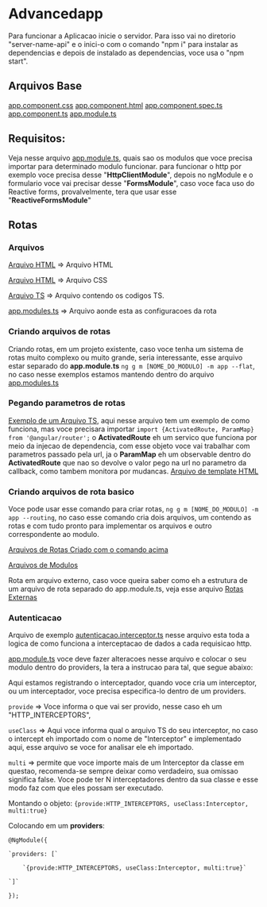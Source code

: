 # Advancedapp

Para funcionar a Aplicacao inicie o servidor. Para isso vai no diretorio "server-name-api" e o inici-o com o comando "npm i" para instalar as dependencias e depois de instalado as dependencias, voce usa o "npm start".

## Arquivos Base
[app.component.css](./src/app/app.component.css)
[app.component.html](./src/app/app.component.html)
[app.component.spec.ts](./src/app/app.component.spec.ts)
[app.component.ts](./src/app/app.component.ts)
[app.module.ts](./src/app/app.module.ts)

## Requisitos: 
Veja nesse arquivo [app.module.ts](./src/app/app.module.ts), quais sao os modulos que voce precisa importar para determinado modulo funcionar.
para funcionar o http por exemplo voce precisa desse "**HttpClientModule**", depois no ngModule e o formulario voce vai precisar desse "**FormsModule**",
caso voce faca uso do Reactive forms, provalvelmente, tera que usar esse "**ReactiveFormsModule**"

## Rotas
### Arquivos
[Arquivo HTML](src/app/rotas/rotas.component.html) => Arquivo HTML

[Arquivo HTML](src/app/rotas/rotas.component.css) => Arquivo CSS

[Arquivo TS](src/app/rotas/rotas.component.ts) => Arquivo contendo os codigos TS.

[app.modules.ts](src/app/app.module.ts) => Arquivo aonde esta as configuracoes da rota

### Criando arquivos de rotas
Criando rotas, em um projeto existente, caso voce tenha um sistema de rotas muito complexo ou muito grande, seria interessante, esse arquivo estar separado do **app.module.ts**
`ng g m [NOME_DO_MODULO] -m app --flat`, no caso nesse exemplos estamos mantendo dentro do arquivo [app.modules.ts](src/app/app.module.ts)

### Pegando parametros de rotas
[Exemplo de um Arquivo TS](src/app/rotas/parametros/parametros.component.ts), aqui nesse arquivo tem um exemplo de como funciona, mas voce precisara importar `import {ActivatedRoute, ParamMap} from '@angular/router';` o **ActivatedRoute** eh um servico que funciona por meio da injecao de dependencia, com esse objeto voce vai trabalhar com parametros passado pela url, ja o **ParamMap** eh um observable dentro do **ActivatedRoute** que nao so devolve o valor pego na url no parametro da callback, como tambem monitora por mudancas. [Arquivo de template HTML](src/app/rotas/parametros/parametros.component.html)

### Criando arquivos de rota basico
 Voce pode usar esse comando para criar rotas, `ng g m [NOME_DO_MODULO] -m app --routing`, no caso esse comando cria dois arquivos, um contendo as rotas e com tudo pronto para implementar os arquivos e outro correspondente ao modulo.

 [Arquivos de Rotas Criado com o comando acima](src/app/routas-externa/routas-externa-routing.module.ts)

 [Arquivos de Modulos](src/app/routas-externa/routas-externa.module.ts)

 Rota em arquivo externo, caso voce queira saber como eh a estrutura de um arquivo de rota separado do app.module.ts, veja esse arquivo [Rotas Externas](src/app/rotas-externa/routas-externa-routing.module.ts)

 ### Autenticacao
 Arquivo de exemplo [autenticacao.interceptor.ts](src/app/autenticacao/autenticacao.interceptor.ts) nesse arquivo esta toda a logica de como funciona a interceptacao de dados a cada 
 requisicao http. 
 
 [app.module.ts](src/app/app.module.ts) voce deve fazer alteracoes nesse arquivo e colocar o seu modulo dentro do providers, la tera a instrucao para tal, que segue abaixo:

Aqui estamos registrando o interceptador, quando voce cria um interceptor,
ou um interceptador, voce precisa especifica-lo dentro de um providers.

`provide` => Voce informa o que vai ser provido, nesse caso eh um "HTTP_INTERCEPTORS",

`useClass` => Aqui voce informa qual o arquivo TS do seu interceptor, no caso o intercept eh
importado com o nome de "Interceptor" e implementado aqui, esse arquivo se voce for analisar
ele eh importado. 

`multi` => permite que voce importe mais de um Interceptor da classe em questao, recomenda-se
sempre deixar como verdadeiro, sua omissao significa false. Voce pode ter N interceptadores
dentro da sua classe e esse modo faz com que eles possam ser executado.

Montando o objeto: `{provide:HTTP_INTERCEPTORS, useClass:Interceptor, multi:true}`

Colocando em um **providers**:

`@NgModule({`

    `providers: [`

        `{provide:HTTP_INTERCEPTORS, useClass:Interceptor, multi:true}`

    `]`
    
`});`